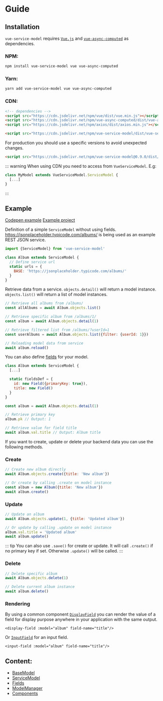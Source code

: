 # Guide

## Installation

`vue-service-model` requires [`Vue.js`](https://vuejs.org/) and [`vue-async-computed`](https://github.com/foxbenjaminfox/vue-async-computed) as dependencies.

### NPM:
```sh
npm install vue-service-model vue vue-async-computed
```

### Yarn:
```sh
yarn add vue-service-model vue vue-async-computed
```

### CDN:
```html
<!-- dependencies -->
<script src="https://cdn.jsdelivr.net/npm/vue/dist/vue.min.js"></script>
<script src="https://cdn.jsdelivr.net/npm/vue-async-computed/dist/vue-async-computed.min.js"></script>
<script src="https://cdn.jsdelivr.net/npm/axios/dist/axios.min.js"></script>

<script src="https://cdn.jsdelivr.net/npm/vue-service-model/dist/vue-service-model.min.js"></script>
```

For production you should use a specific versions to avoid unexpected changes.
```html
<script src="https://cdn.jsdelivr.net/npm/vue-service-model@0.9.0/dist/vue-service-model.min.js"></script>
```

::: warning
When using CDN you need to access from `VueServiceModel`. E.g:
```js
class MyModel extends VueServiceModel.ServiceModel {
  [...]
}
```
:::


## Example

[Codepen example](https://codepen.io/freakzlike/pen/WNvWJXg)
[Example project](https://github.com/freakzlike/vue-service-model-example)

Definition of a simple `ServiceModel` without using fields. https://jsonplaceholder.typicode.com/albums/ is being used as an example REST JSON service.
```js
import {ServiceModel} from 'vue-service-model'

class Album extends ServiceModel {
  // Define service url
  static urls = {
    BASE: 'https://jsonplaceholder.typicode.com/albums/'
  }
}
```

Retrieve data from a service. `objects.detail()` will return a model instance. `objects.list()` will return a list of model instances.

```js
// Retrieve all albums from /albums/
const allAlbums = await Album.objects.list()

// Retrieve specific album from /albums/1/
const album = await Album.objects.detail(1)

// Retrieve filtered list from /albums/?userId=1
const userAlbums = await Album.objects.list({filter: {userId: 1}})

// Reloading model data from service
await album.reload()
```

You can also define [fields](/guide/fields.html) for your model.

```js
class Album extends ServiceModel {
  [...]

  static fieldsDef = {
    id: new Field({primaryKey: true}),
    title: new Field()
  }
}

const album = await Album.objects.detail(1)

// Retrieve primary key
album.pk // Output: 1

// Retrieve value for field title
await album.val.title // Output: Album title
```

If you want to create, update or delete your backend data you can use the following methods.

### Create
```js
// Create new album directly
await Album.objects.create({title: 'New album'})

// Or create by calling .create on model instance
const album = new Album({title: 'New album'})
await album.create()
```

### Update
```js
// Update an album
await Album.objects.update(1, {title: 'Updated album'})

// Or update by calling .update on model instance
album.val.title = 'Updated album'
await album.update()
```

::: tip
You can also use `.save()` for create or update. It will call `.create()` if no primary key if set.
Otherwise `.update()` will be called. 
:::

### Delete
```js
// Delete specific album
await Album.objects.delete(1)

// Delete current album instance
await album.delete()
```

### Rendering

By using a common component [`DisplayField`](/guide/components.html#displayfield) you can render the value of a field for display purpose anywhere in your application with the same output.
```vue
<display-field :model="album" field-name="title"/>
```

Or [`InputField`](/guide/components.html#inputfield) for an input field.

```vue
<input-field :model="album" field-name="title"/>
```

## Content:
* [BaseModel](/guide/base-model/)
* [ServiceModel](/guide/service-model/)
* [Fields](/guide/fields/)
* [ModelManager](/guide/model-manager/)
* [Components](/guide/components/)
